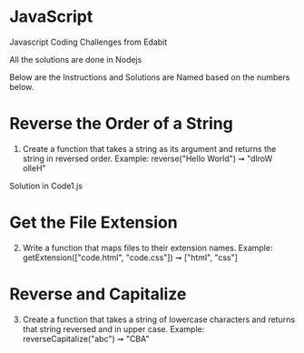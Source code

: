 # JavaScript
Javascript Coding Challenges from Edabit

All the solutions are done in Nodejs 

Below are the Instructions and Solutions are Named based on the numbers below.

# Reverse the Order of a String

1. Create a function that takes a string as its argument and returns the string in reversed order.
Example: reverse("Hello World") ➞ "dlroW olleH"

Solution in Code1.js

# Get the File Extension

2. Write a function that maps files to their extension names.
Example: getExtension(["code.html", "code.css"])
➞ ["html", "css"]

# Reverse and Capitalize

3. Create a function that takes a string of lowercase characters and returns that string reversed and in upper case.
Example: reverseCapitalize("abc") ➞ "CBA"


